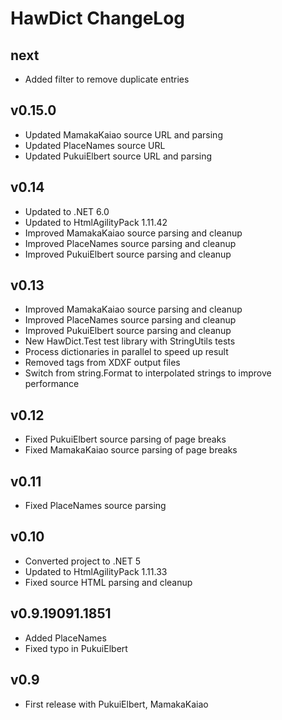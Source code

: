 # HawDict ChangeLog #

## next ##

* Added filter to remove duplicate entries

## v0.15.0 ##

* Updated MamakaKaiao source URL and parsing
* Updated PlaceNames source URL
* Updated PukuiElbert source URL and parsing

## v0.14 ##

* Updated to .NET 6.0
* Updated to HtmlAgilityPack 1.11.42
* Improved MamakaKaiao source parsing and cleanup
* Improved PlaceNames source parsing and cleanup
* Improved PukuiElbert source parsing and cleanup

## v0.13 ##

* Improved MamakaKaiao source parsing and cleanup
* Improved PlaceNames source parsing and cleanup
* Improved PukuiElbert source parsing and cleanup
* New HawDict.Test test library with StringUtils tests
* Process dictionaries in parallel to speed up result
* Removed <gr> tags from XDXF output files
* Switch from string.Format to interpolated strings to improve performance

## v0.12 ##

* Fixed PukuiElbert source parsing of page breaks
* Fixed MamakaKaiao source parsing of page breaks

## v0.11 ##

* Fixed PlaceNames source parsing

## v0.10 ##

* Converted project to .NET 5
* Updated to HtmlAgilityPack 1.11.33
* Fixed source HTML parsing and cleanup

## v0.9.19091.1851 ##

* Added PlaceNames
* Fixed typo in PukuiElbert

## v0.9 ##

* First release with PukuiElbert, MamakaKaiao
